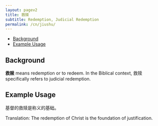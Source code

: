 ```yaml
---
layout: pagev2
title: 救赎
subtitle: Redemption, Judicial Redemption
permalink: /cn/jiushu/
---
```

- [Background](#background)
- [Example Usage](#example-usage)

## Background

**救赎** means redemption or to redeem. In the Biblical context, 救赎 specifically refers to judicial redemption.

## Example Usage

基督的救赎是称义的基础。

Translation: The redemption of Christ is the foundation of justification.